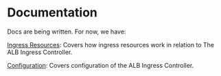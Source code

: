 # Documentation

Docs are being written. For now, we have:

[Ingress Resources](ingress-resources.md): Covers how ingress resources work in relation to The ALB Ingress Controller.

[Configuration](configuration.md): Covers configuration of the ALB Ingress Controller.
